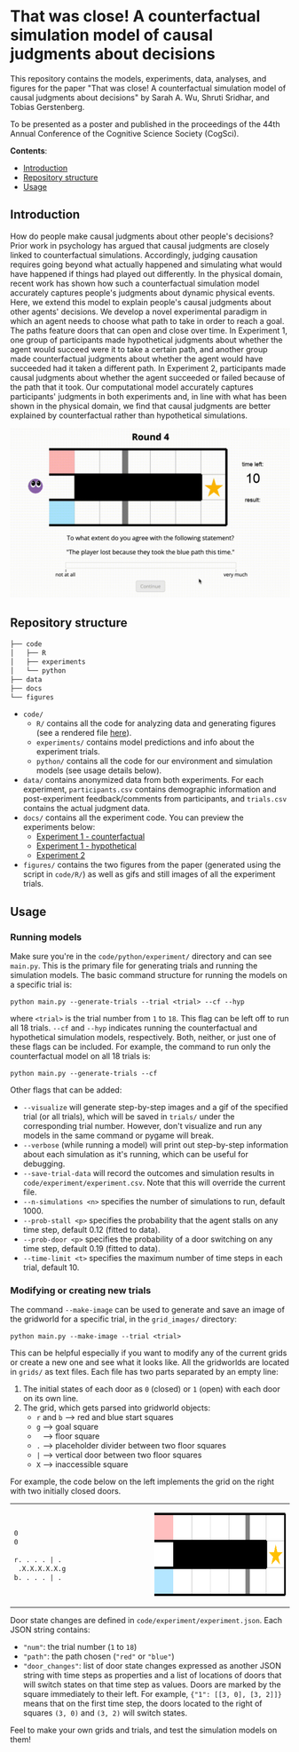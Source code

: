 # That was close! A counterfactual simulation model of causal judgments about decisions

This repository contains the models, experiments, data, analyses, and figures
for the paper "That was close! A counterfactual simulation model of causal
judgments about decisions" by Sarah A. Wu, Shruti Sridhar, and Tobias Gerstenberg.

To be presented as a poster and published in the proceedings of the 44th
Annual Conference of the Cognitive Science Society (CogSci).

__Contents__:
- [Introduction](#introduction)
- [Repository structure](#repository-structure)
- [Usage](#usage)


## Introduction

How do people make causal judgments about other people's decisions?
Prior work in psychology has argued that causal judgments are closely linked
to counterfactual simulations. Accordingly, judging causation requires going
beyond what actually happened and simulating what would have happened if
things had played out differently. In the physical domain, recent work has
shown how such a counterfactual simulation model accurately captures people's
judgments about dynamic physical events. Here, we extend this model to
explain people's causal judgments about other agents' decisions. We develop
a novel experimental paradigm in which an agent needs to choose what path
to take in order to reach a goal. The paths feature doors that can open and
close over time. In Experiment 1, one group of participants made hypothetical
judgments about whether the agent would succeed were it to take a certain path,
and another group made counterfactual judgments about whether the agent would
have succeeded had it taken a different path. In Experiment 2, participants
made causal judgments about whether the agent succeeded or failed because of
the path that it took. Our computational model accurately captures
participants' judgments in both experiments and, in line with what has been
shown in the physical domain, we find that causal judgments are better
explained by counterfactual rather than hypothetical simulations.

![example_trial](example_trial.gif)


## Repository structure 

```
├── code
│   ├── R
│   ├── experiments
│   └── python
├── data
├── docs
└── figures
```

- `code/`
    - `R/` contains all the code for analyzing data and generating figures
      (see a rendered file [here](https://cicl-stanford.github.io/counterfactual_decisions/)).
    - `experiments/` contains model predictions and info about the experiment trials.
    - `python/` contains all the code for our environment and simulation
      models (see usage details below).
- `data/` contains anonymized data from both experiments. For each experiment,
  `participants.csv` contains demographic information and post-experiment
  feedback/comments from participants, and `trials.csv` contains the actual
  judgment data.
- `docs/` contains all the experiment code. You can preview the experiments below:
    - [Experiment 1 - counterfactual](https://cicl-stanford.github.io/counterfactual_decisions/experiment1_cf/)
    - [Experiment 1 - hypothetical](https://cicl-stanford.github.io/counterfactual_decisions/experiment1_hyp/)
    - [Experiment 2](https://cicl-stanford.github.io/counterfactual_decisions/experiment2/)
- `figures/` contains the two figures from the paper (generated using the script
  in `code/R/`) as well as gifs and still images of all the experiment trials.


## Usage

### Running models

Make sure you're in the `code/python/experiment/` directory and can see `main.py`.
This is the primary file for generating trials and running the simulation models.
The basic command structure for running the models on a specific trial is:

```
python main.py --generate-trials --trial <trial> --cf --hyp
```

where `<trial>` is the trial number from `1` to `18`. This flag can be left off to run all 18 trials.
`--cf` and `--hyp` indicates running the counterfactual and hypothetical simulation models, respectively.
Both, neither, or just one of these flags can be included.
For example, the command to run only the counterfactual model on all 18 trials is:

```
python main.py --generate-trials --cf
```

Other flags that can be added:
- `--visualize` will generate step-by-step images and a gif of the specified trial (or
  all trials), which will be saved in `trials/` under the corresponding trial number.
  However, don't visualize and run any models in the same command or pygame will break.
- `--verbose` (while running a model) will print out step-by-step information
  about each simulation as it's running, which can be useful for debugging.
- `--save-trial-data` will record the outcomes and simulation results in
  `code/experiment/experiment.csv`. Note that this will override the current file.
- `--n-simulations <n>` specifies the number of simulations to run, default 1000.
- `--prob-stall <p>` specifies the probability that the agent stalls on any
  time step, default 0.12 (fitted to data).
- `--prob-door <p>` specifies the probability of a door switching on any time
  step, default 0.19 (fitted to data).
- `--time-limit <t>` specifies the maximum number of time steps in each trial, default 10.


### Modifying or creating new trials

The command `--make-image` can be used to generate and save an image of the gridworld
for a specific trial, in the `grid_images/` directory:

```
python main.py --make-image --trial <trial>
```

This can be helpful especially if you want to modify any of the current grids
or create a new one and see what it looks like.
All the gridworlds are located in `grids/` as text files. Each file has two parts separated by an empty line:

1. The initial states of each door as `0` (closed) or `1` (open) with each door on its own line.
2. The grid, which gets parsed into gridworld objects:
    - `r` and `b` --> red and blue start squares
    - `g` --> goal square
    - <code>&nbsp;</code> --> floor square
    - `.` --> placeholder divider between two floor squares
    - `|` --> vertical door between two floor squares
    - `X` --> inaccessible square

For example, the code below on the left implements the grid on the right with two initially closed doors.
<div align="center">
<table>
<tr>
<td style="width:50%">

```
0
0

r. . . . | .
 .X.X.X.X.X.g
b. . . . | .
```

</td>
<td>

<img src="code/python/experiment/grid_images/1.png" height="150"></img>

</td>
</tr>
</table>
</div>

Door state changes are defined in `code/experiment/experiment.json`. Each JSON string contains:
- `"num"`: the trial number (`1` to `18`)
- `"path"`: the path chosen (`"red"` or `"blue"`)
- `"door_changes"`: list of door state changes expressed as another JSON string with time steps as properties and a list of locations of doors that will switch states on that time step as values. Doors are marked by the square immediately to their left. For example, `{"1": [[3, 0], [3, 2]]}` means that on the first time step, the doors located to the right of squares `(3, 0)` and `(3, 2)` will switch states.

Feel to make your own grids and trials, and test the simulation models on them!
